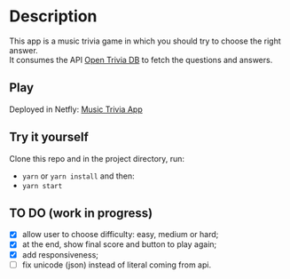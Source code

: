 # Description

This app is a music trivia game in which you should try to choose the right answer.\
It consumes the API [Open Trivia DB](https://opentdb.com/api_config.php) to fetch the questions and answers.


## Play

Deployed in Netfly: [Music Trivia App](https://admiring-khorana-3a012e.netlify.app/)

## Try it yourself

Clone this repo and in the project directory, run:

* `yarn` or `yarn install` and then:
* `yarn start`

## TO DO (work in progress)

- [x] allow user to choose difficulty: easy, medium or hard;
- [x] at the end, show final score and button to play again;
- [x] add responsiveness;
- [ ] fix unicode (json) instead of literal coming from api.
